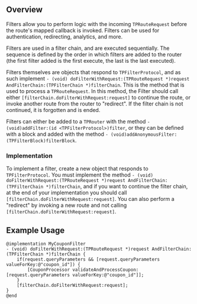 ## Overview

Filters allow you to perform logic with the incoming `TPRouteRequest` before the route's mapped callback is invoked. Filters can be used for authentication, redirecting, analytics, and more.

Filters are used in a filter chain, and are executed sequentially. The sequence is defined by the order in which filters are added to the router (the first filter added is the first execute, the last is the last executed).

Filters themselves are objects that respond to `TPFilterProtocol`, and as such implement `- (void) doFilterWithRequest:(TPRouteRequest *)request AndFilterChain:(TPFilterChain *)filterChain`. This is the method that is used to process a `TPRouteRequest`. In this method, the Filter should call either `[filterChain.doFilterWithRequest:request]` to continue the route, or invoke another route from the router to "redirect". If the filter chain is not continued, it is forgotten and is ended.

Filters can either be added to a `TPRouter` with the method `- (void)addFilter:(id <TPFilterProtocol>)filter`, or they can be defined with a block and added with the method `- (void)addAnonymousFilter:(TPFilterBlock)filterBlock`.

### Implementation

To implement a filter, create a new object that responds to `TPFilterProtocol`. You must implement the method `- (void) doFilterWithRequest:(TPRouteRequest *)request AndFilterChain:(TPFilterChain *)filterChain`, and if you want to continue the filter chain, at the end of your implementation you should call `[filterChain.doFilterWithRequest:request]`. You can also perform a "redirect" by invoking a new route and not calling `[filterChain.doFilterWithRequest:request]`.

## Example Usage

~~~~~~~~~~~~~~~~~~~~~~~~~~~~~~~~~~~~~~~~~~~~~~~~~~~~~~~~~~~~~~~~~~~~~~~~~~~~~~~~
@implementation MyCouponFilter
- (void) doFilterWithRequest:(TPRouteRequest *)request AndFilterChain:(TPFilterChain *)filterChain {
    if(request.queryParameters && [request.queryParameters valueForKey:@"coupon_id"]) {
        [CouponProcessor validateAndProcessCoupon:[request.queryParameters valueForKey:@"coupon_id"]];
    }
    [filterChain.doFilterWithRequest:request];
}
@end
~~~~~~~~~~~~~~~~~~~~~~~~~~~~~~~~~~~~~~~~~~~~~~~~~~~~~~~~~~~~~~~~~~~~~~~~~~~~~~~~
